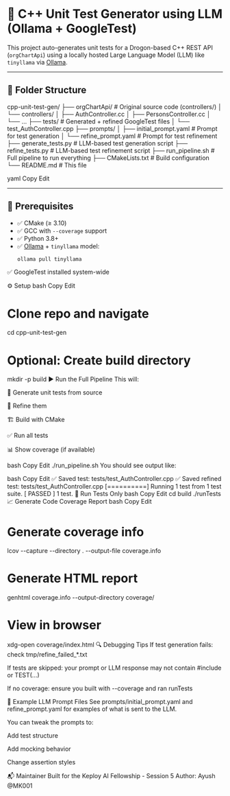 # 🚀 C++ Unit Test Generator using LLM (Ollama + GoogleTest)

This project auto-generates unit tests for a Drogon-based C++ REST API (`orgChartApi`) using a locally hosted Large Language Model (LLM) like `tinyllama` via [Ollama](https://ollama.com/).

---

## 📁 Folder Structure

cpp-unit-test-gen/
├── orgChartApi/ # Original source code (controllers/)
│ └── controllers/
│ ├── AuthController.cc
│ ├── PersonsController.cc
│ └── ...
├── tests/ # Generated + refined GoogleTest files
│ └── test_AuthController.cpp
├── prompts/
│ ├── initial_prompt.yaml # Prompt for test generation
│ └── refine_prompt.yaml # Prompt for test refinement
├── generate_tests.py # LLM-based test generation script
├── refine_tests.py # LLM-based test refinement script
├── run_pipeline.sh # Full pipeline to run everything
├── CMakeLists.txt # Build configuration
└── README.md # This file

yaml
Copy
Edit

---

## 🧱 Prerequisites

- ✅ CMake (≥ 3.10)
- ✅ GCC with `--coverage` support
- ✅ Python 3.8+
- ✅ [Ollama](https://ollama.com/) + `tinyllama` model:
  ```bash
  ollama pull tinyllama
✅ GoogleTest installed system-wide

⚙️ Setup
bash
Copy
Edit
# Clone repo and navigate
cd cpp-unit-test-gen

# Optional: Create build directory
mkdir -p build
▶️ Run the Full Pipeline
This will:

🧪 Generate unit tests from source

🧹 Refine them

🏗️ Build with CMake

✅ Run all tests

📊 Show coverage (if available)

bash
Copy
Edit
./run_pipeline.sh
You should see output like:

bash
Copy
Edit
✅ Saved test: tests/test_AuthController.cpp
✅ Saved refined test: tests/test_AuthController.cpp
[==========] Running 1 test from 1 test suite.
[  PASSED  ] 1 test.
🧪 Run Tests Only
bash
Copy
Edit
cd build
./runTests
📈 Generate Code Coverage Report
bash
Copy
Edit
# Generate coverage info
lcov --capture --directory . --output-file coverage.info

# Generate HTML report
genhtml coverage.info --output-directory coverage/

# View in browser
xdg-open coverage/index.html
🔍 Debugging Tips
If test generation fails: check tmp/refine_failed_*.txt

If tests are skipped: your prompt or LLM response may not contain #include or TEST(...)

If no coverage: ensure you built with --coverage and ran runTests

🧠 Example LLM Prompt Files
See prompts/initial_prompt.yaml and refine_prompt.yaml for examples of what is sent to the LLM.

You can tweak the prompts to:

Add test structure

Add mocking behavior

Change assertion styles

📬 Maintainer
Built for the Keploy AI Fellowship - Session 5
Author: Ayush @MK001